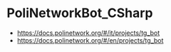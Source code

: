 # PoliNetworkBot_CSharp
 
* https://docs.polinetwork.org/#/it/projects/tg_bot  
* https://docs.polinetwork.org/#/en/projects/tg_bot  
